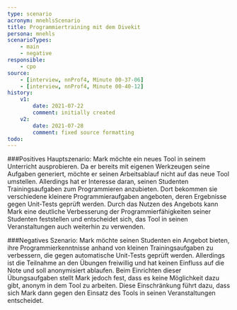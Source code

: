 ```yaml
---
type: scenario
acronym: mnehlsScenario
title: Programmiertraining mit dem Divekit
persona: mnehls
scenarioTypes: 
    - main
    - negative
responsible: 
    - cpo
source: 
    - [interview, nnProf4, Minute 00-37-06]
    - [interview, nnProf4, Minute 00-40-12]
history:
    v1:
        date: 2021-07-22
        comment: initially created
    v2:
        date: 2021-07-28
        comment: fixed source formatting
todo: 
---
```


###Positives Hauptszenario:
Mark möchte ein neues Tool in seinem Unterricht ausprobieren. Da er bereits mit eigenen Werkzeugen seine Aufgaben generiert, möchte er seinen Arbeitsablauf nicht auf das neue Tool umstellen. Allerdings hat er Interesse daran, seinen Studenten Trainingsaufgaben zum Programmieren anzubieten. Dort bekommen sie verschiedene kleinere Programmieraufgaben angeboten, deren Ergebnisse gegen Unit-Tests geprüft werden. Durch das Nutzen des Angebots kann Mark eine deutliche Verbesserung der Programmierfähigkeiten seiner Studenten feststellen und entscheidet sich, das Tool in seinen Veranstaltungen auch weiterhin zu verwenden.

###Negatives Szenario:
Mark möchte seinen Studenten ein Angebot bieten, ihre Programmierkenntnisse anhand von kleinen Trainingsaufgaben zu verbessern, die gegen automatische Unit-Tests geprüft werden. Allerdings ist die Teilnahme an den Übungen freiwillig und hat keinen Einfluss auf die Note und soll anonymisiert ablaufen. Beim Einrichten dieser Übungsaufgaben stellt Mark jedoch fest, dass es keine Möglichkeit dazu gibt, anonym in dem Tool zu arbeiten. Diese Einschränkung führt dazu, dass sich Mark dann gegen den Einsatz des Tools in seinen Veranstaltungen entscheidet.

